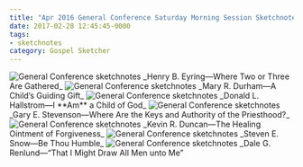 ```yaml
---
title: "Apr 2016 General Conference Saturday Morning Session Sketchnotes"
date: 2017-02-28 12:45:45-0000
tags:
- sketchnotes
category: Gospel Sketcher
---
```


<img src="https://gospelsketcher.org/uploads/2018/1bbfa104d3.jpg" alt="General Conference sketchnotes" />
_Henry B. Eyring—Where Two or Three Are Gathered_

<img src="https://gospelsketcher.org/uploads/2018/f183a44471.jpg" alt="General Conference sketchnotes" />
_Mary R. Durham—A Child’s Guiding Gift_

<img src="https://gospelsketcher.org/uploads/2018/d491fe97f3.jpg" alt="General Conference sketchnotes" />
_Donald L. Hallstrom—I **Am** a Child of God_

<img src="https://gospelsketcher.org/uploads/2018/60ce1b7ee0.jpg" alt="General Conference sketchnotes" />
_Gary E. Stevenson—Where Are the Keys and Authority of the Priesthood?_

<img src="https://gospelsketcher.org/uploads/2018/05b608ba2c.jpg" alt="General Conference sketchnotes" />
_Kevin R. Duncan—The Healing Ointment of Forgiveness_

<img src="https://gospelsketcher.org/uploads/2018/1d5f214b22.jpg" alt="General Conference sketchnotes" />
_Steven E. Snow—Be Thou Humble_

<img src="https://gospelsketcher.org/uploads/2018/f433e893b5.jpg" alt="General Conference sketchnotes" />
_Dale G. Renlund—“That I Might Draw All Men unto Me”
